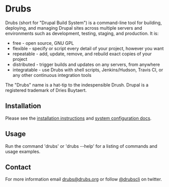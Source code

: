 # Drubs

Drubs (short for "Drupal Build System") is a command-line tool for building,
deploying, and managing Drupal sites across multiple servers and environments
such as development, testing, staging, and production.  It is:

* free - open source, GNU GPL
* flexible - specify or script every detail of your project, however you want
* repeatable - add, update, remove, and rebuild exact copies of your project
* distributed - trigger builds and updates on any servers, from anywhere
* integratable - use Drubs with shell scripts, Jenkins/Hudson, Travis CI, or
    any other continuous integration tools

The "Drubs" name is a hat-tip to the indespensible Drush.  Drupal is a
registered trademark of Dries Buytaert.

## Installation

Please see the [installation instructions](docs/installation.md) and
[system configuration docs](docs/system_configuration.md).

## Usage

Run the command 'drubs' or 'drubs --help' for a listing of commands and usage
examples.

## Contact

For more information email drubs@drubs.org or follow
[@drubscli](https://twitter.com/drubscli) on twitter.
